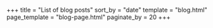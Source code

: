 +++
title = "List of blog posts"
sort_by = "date"
template = "blog.html"
page_template = "blog-page.html"
paginate_by = 20
+++
